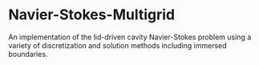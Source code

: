 # Navier-Stokes-Multigrid
An implementation of the lid-driven cavity Navier-Stokes problem using a variety of discretization and solution methods including immersed boundaries.
